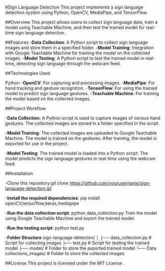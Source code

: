 #Sign Language Detection
This project implements a sign language detection system using Python, OpenCV, MediaPipe, and TensorFlow.

##Overview
This project allows users to collect sign language data, train a model using Teachable Machine, and then test the trained model for real-time sign language detection.

##Features
-**Data Collection**: A Python script to collect sign language images and store them in a specified folder.
-**Model Training**: Integration with Google Teachable Machine for training the model on the collected images.
-**Model Testing**: A Python script to test the trained model in real-time, detecting sign language through the webcam feed.

##Technologies Used

Python
-**OpenCV**: For capturing and processing images.
-**MediaPipe**: For hand tracking and gesture recognition.
-**TensorFlow**: For using the trained model to predict sign language gestures.
-**Teachable Machine**: For training the model based on the collected images.

##Project Workflow

-**Data Collection**:
A Python script is used to capture images of various hand gestures.
The collected images are stored in a folder specified in the script.

-**Model Training**:
The collected images are uploaded to Google Teachable Machine.
The model is trained on the gestures.
After training, the model is exported for use in the project.

-**Model Testing**:
The trained model is loaded into a Python script.
The model predicts the sign language gestures in real-time using the webcam feed.

##Installation

-Clone this repository:git clone https://github.com/yourusername/sign-language-detection.git

-**Install the required dependencies**:
pip install openCV,tensorflow,keras,mediapipe

-**Run the data collection script**:
python data_collection.py
Train the model using Google Teachable Machine and export the trained model.

-**Run the testing script**:
python test.py

-**Folder Structure**
sign-language-detection/
│
├── data_collection.py         # Script for collecting images
├── test.py                    # Script for testing the trained model
├── model/                     # Folder to store the exported trained model
└── Data collections_images/   # Folder to store the collected images

##License
This project is licensed under the MIT License .

